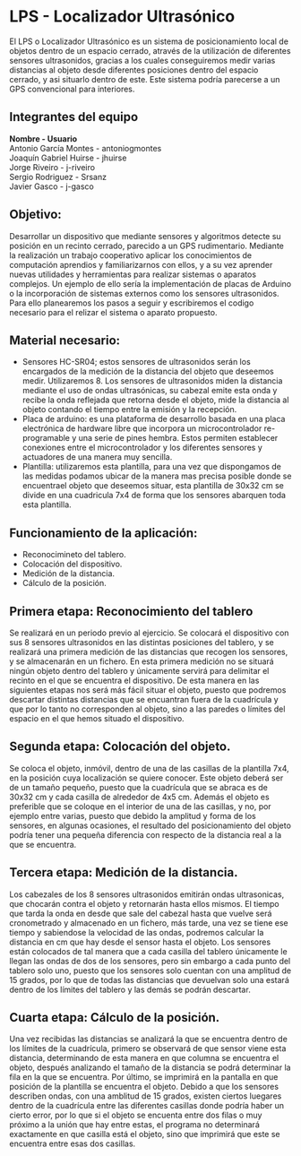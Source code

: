 # LPS - Localizador Ultrasónico

El LPS o Localizador Ultrasónico es un sistema de posicionamiento local de objetos dentro de un espacio cerrado, através de la utilización
de diferentes sensores ultrasonidos, gracias a los cuales conseguiremos medir varias distancias al objeto desde diferentes posiciones
dentro del espacio cerrado, y asi situarlo dentro de este. Este sistema podría parecerse a un GPS convencional para interiores.

## Integrantes del equipo
<strong>Nombre            -            Usuario</strong>
<br />Antonio García Montes - antoniogmontes
<br />Joaquín Gabriel Huirse - jhuirse
<br />Jorge Riveiro - j-riveiro
<br />Sergio Rodriguez - Srsanz
<br />Javier Gasco - j-gasco


## Objetivo:
Desarrollar un dispositivo que mediante sensores y algoritmos detecte su posición en un recinto cerrado, parecido a un GPS rudimentario.
Mediante la realización un trabajo cooperativo aplicar los conocimientos de computación aprendios y familiarizarnos con ellos, y a su
vez aprender nuevas utilidades y herramientas para realizar sistemas o aparatos complejos. Un ejemplo de ello sería la implementación 
de placas de Arduino o la incorporación de sistemas externos como los sensores ultrasonidos.
Para ello planearemos los pasos a seguir y escribiremos el codigo necesario para el relizar el sistema o aparato propuesto.

## Material necesario:
- Sensores HC-SR04; estos sensores de ultrasonidos serán los encargados de la medición de la distancia del objeto que deseemos medir.
Utilizaremos 8. Los sensores de ultrasonidos miden la distancia mediante el uso de ondas ultrasónicas, su cabezal emite esta onda y recibe
la onda reflejada que retorna desde el objeto, mide la distancia al objeto contando el tiempo entre la emisión y la recepción. 
- Placa de arduino: es una plataforma de desarrollo basada en una placa electrónica de hardware libre que incorpora un microcontrolador
re-programable y una serie de pines hembra. Estos permiten establecer conexiones entre el microcontrolador y los diferentes sensores y
actuadores de una manera muy sencilla. 
- Plantilla: utilizaremos esta plantilla, para una vez que dispongamos de las medidas podamos ubicar de la manera mas precisa posible donde
se encuentrael objeto que deseemos situar, esta plantilla de 30x32 cm se divide en una cuadricula 7x4 de forma que los sensores abarquen
toda esta plantilla. 

## Funcionamiento de la aplicación:
- Reconocimineto del tablero.
- Colocación del dispositivo.
- Medición de la distancia.
- Cálculo de la posición.

## Primera etapa: Reconocimiento del tablero
Se realizará en un periodo previo al ejercicio. Se colocará el dispositivo con sus 8 sensores ultrasonidos en las distintas posiciones del 
tablero, y se realizará una primera medición de las distancias que recogen los sensores, y se almacenarán en un fichero. En esta primera
medición no se situará ningún objeto dentro del tablero y únicamente servirá para delimitar el recinto en el que se encuentra el dispositivo.
De esta manera en las siguientes etapas nos será más fácil situar el objeto, puesto que podremos descartar distintas distancias que se encuantran
fuera de la cuadrícula y que por lo tanto no corresponden al objeto, sino a las paredes o límites del espacio en el que hemos situado el dispositivo.

## Segunda etapa: Colocación del objeto.
Se coloca el objeto, inmóvil, dentro de una de las casillas de la plantilla 7x4, en la posición cuya localización se quiere conocer.
Este objeto deberá ser de un tamaño pequeño, puesto que la cuadrícula que se abraca es de 30x32 cm y cada casilla de alrededor de 4x5 cm. 
Además el objeto es preferible que se coloque en el interior de una de las casillas, y no, por ejemplo entre varias, puesto que debido la amplitud
y forma de los sensores, en algunas ocasiones, el resultado del posicionamiento del objeto podría tener una pequeña diferencia con respecto de la 
distancia real a la que se encuentra.

## Tercera etapa: Medición de la distancia.
Los cabezales de los 8 sensores ultrasonidos emitirán ondas ultrasonicas, que chocarán contra el objeto y retornarán hasta ellos mismos.
El tiempo que tarda la onda en desde que sale del cabezal hasta que vuelve será cronometrado y almacenado en un fichero, más tarde,
una vez se tiene ese tiempo y sabiendose la velocidad de las ondas, podremos calcular la distancia en cm que hay desde el sensor hasta
el objeto. Los sensores están colocados de tal manera que a cada casilla del tablero únicamente le llegan las ondas de dos de los sensores,
pero sin embargo a cada punto del tablero solo uno, puesto que los sensores solo cuentan con una amplitud de 15 grados, por lo que de todas
las distancias que devuelvan solo una estará dentro de los límites del tablero y las demás se podrán descartar.

## Cuarta etapa: Cálculo de la posición.
Una vez recibidas las distancias se analizará la que se encuentra dentro de los límites de la cuadrícula, primero se observará de que sensor
viene esta distancia, determinando de esta manera en que columna se encuentra el objeto, después analizando el tamaño de la distancia se podrá
determinar la fila en la que se encuentra. Por último, se imprimirá en la pantalla en que posición de la plantilla se encuentra el objeto.
Debido a que los sensores describen ondas, con una amblitud de 15 grados, existen ciertos luegares dentro de la cuadrícula entre las diferentes
casillas donde podría haber un cierto error, por lo que si el objeto se encuenta entre dos filas o muy próximo a la unión que hay entre estas,
el programa no determinará exactamente en que casilla está el objeto, sino que imprimirá que este se encuentra entre esas dos casillas.
